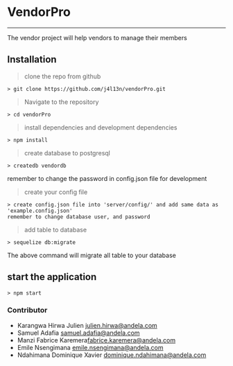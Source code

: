 # VendorPro
-----------
The vendor project will help vendors to manage their members

## Installation

> clone the repo from github
```
> git clone https://github.com/j4l13n/vendorPro.git
```

> Navigate to the repository
```
> cd vendorPro
```

> install dependencies and development dependencies
```
> npm install
```

> create database to postgresql
```
> createdb vendordb
```
remember to change the password in config.json file for development

> create your config file
```
> create config.json file into 'server/config/' and add same data as 'example.config.json' 
remember to change database user, and password
```

> add table to database

```
> sequelize db:migrate
```
The above command will migrate all table to your database

## start the application
```
> npm start
```


### Contributor

- Karangwa Hirwa Julien <julien.hirwa@andela.com>
- Samuel Adafia <samuel.adafia@andela.com>
- Manzi Fabrice Karemera<fabrice.karemera@andela.com>
- Emile Nsengimana <emile.nsengimana@andela.com>
- Ndahimana Dominique Xavier <dominique.ndahimana@andela.com>

